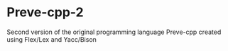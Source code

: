# Preve-cpp-2
 Second version of the original programming language Preve-cpp created using Flex/Lex and Yacc/Bison

